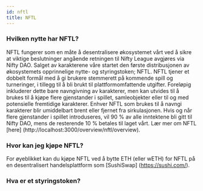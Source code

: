 ```yaml
---
id: nftl
title: NFTL
---
```


### Hvilken nytte har NFTL?

NFTL fungerer som en måte å desentralisere økosystemet vårt ved å sikre at viktige beslutninger angående retningen til Nifty League avgjøres via Nifty DAO. Salget av karakterene våre startet den første distribusjonen av økosystemets opprinnelige nytte- og styringstoken; NFTL. NFTL tjener et dobbelt formål med å gi brukere stemmerett på kommende spill og turneringer, i tillegg til å bli brukt til plattformomfattende utgifter. Foreløpig inkluderer dette bare navngivning av karakterer, men kan utvides til å brukes til å kjøpe flere gjenstander i spillet, samleobjekter eller til og med potensielle fremtidige karakterer. Enhver NFTL som brukes til å navngi karakterer blir umiddelbart brent eller fjernet fra sirkulasjonen. Hvis og når flere gjenstander i spillet introduseres, vil 90 % av alle inntektene bli gitt til Nifty DAO, mens de resterende 10 % betales til laget vårt. Lær mer om NFTL \[here\] (http://localhost:3000/overview/nftl/overview).

### Hvor kan jeg kjøpe NFTL?

For øyeblikket kan du kjøpe NFTL ved å bytte ETH (eller wETH) for NFTL på en desentralisert handelsplattform som \[SushiSwap\] (https://sushi.com/).

### Hva er et styringstoken?
